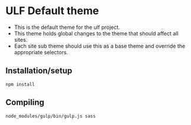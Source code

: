 # ULF Default theme
- This is the default theme for the ulf project.
- This theme holds global changes to the theme that should affect all sites.
- Each site sub theme should use this as a base theme and override the
appropriate selectors.

## Installation/setup
```
npm install
```

## Compiling
```
node_modules/gulp/bin/gulp.js sass
```
